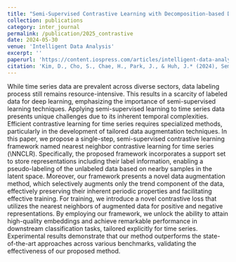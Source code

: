 ```yaml
---
title: "Semi-Supervised Contrastive Learning with Decomposition-based Data Augmentation for Time Series Classification"
collection: publications
category: inter_journal
permalink: /publication/2025_contrastive
date: 2024-05-30
venue: 'Intelligent Data Analysis'
excerpt: ''
paperurl: 'https://content.iospress.com/articles/intelligent-data-analysis/ida240002'
citation: 'Kim, D., Cho, S., Chae, H., Park, J., & Huh, J.* (2024), Semi-Supervised Contrastive Learning with Decomposition-based Data Augmentation for Time Series Classification, to Appear in Intelligent Data Analysis. (SCIE)'
---
```


While time series data are prevalent across diverse sectors, data labeling process still remains resource-intensive. This results in a scarcity of labeled data for deep learning, emphasizing the importance of semi-supervised learning techniques. Applying semi-supervised learning to time series data presents unique challenges due to its inherent temporal complexities. Efficient contrastive learning for time series requires specialized methods, particularly in the development of tailored data augmentation techniques. In this paper, we propose a single-step, semi-supervised contrastive learning framework named nearest neighbor contrastive learning for time series (\NNCLR). Specifically, the proposed framework incorporates a support set to store representations including their label information, enabling a pseudo-labeling of the unlabeled data based on nearby samples in the latent space. Moreover, our framework presents a novel data augmentation method, which selectively augments only the trend component of the data, effectively preserving their inherent periodic properties and facilitating effective training. For training, we introduce a novel contrastive loss that utilizes the nearest neighbors of augmented data for positive and negative representations. By employing our framework, we unlock the ability to attain high-quality embeddings and achieve remarkable performance in downstream classification tasks, tailored explicitly for time series. Experimental results demonstrate that our method outperforms the state-of-the-art approaches across various benchmarks, validating the effectiveness of our proposed method.
